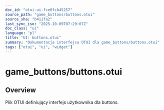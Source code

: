 ```yaml
---
doc_id: "otui-ui-fce0fcb45257"
source_path: "game_buttons/buttons.otui"
source_sha: "b411fa2"
last_sync_iso: "2025-10-09T07:29:07Z"
doc_class: "ui"
language: "pl"
title: "UI: buttons.otui"
summary: "Dokumentacja interfejsu OTUI dla game_buttons/buttons.otui"
tags: ["otui", "ui", "widget"]
---
```


# game_buttons/buttons.otui

## Overview

Plik OTUI definiujący interfejs użytkownika dla buttons.
